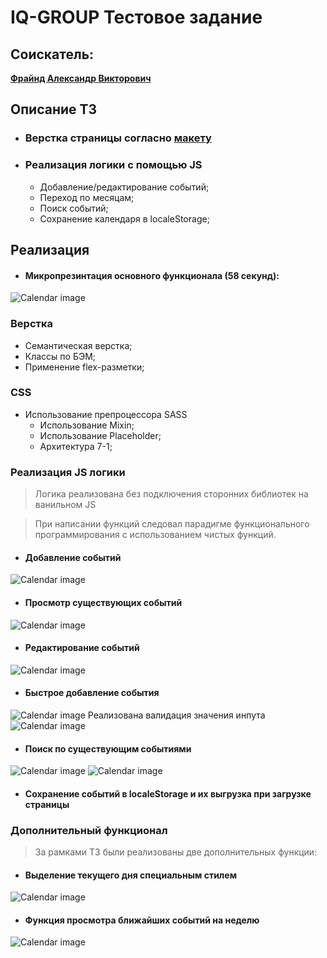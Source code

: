 # IQ-GROUP Тестовое задание

## Соискатель:
[**Фрайнд Александр Викторович**](https://tyumen.hh.ru/resume/4a052802ff0b73c3370039ed1f384633577865)

## Описание ТЗ
- ### Верстка страницы согласно [макету](https://www.figma.com/file/N8ahYKmWH4Hyj39MoIjuyx/Frontend-Calendar-test-task)
- ### Реализация логики с помощью JS
    * Добавление/редактирование событий;
    * Переход по месяцам;
    * Поиск событий;
    * Сохранение календаря в localeStorage;
## Реализация
- #### Микропрезинтация основного функционала (58 секунд):
![Calendar image](/assets/Git-images/Calendar_presentation.gif)
### Верстка
* Семантическая верстка;
* Классы по БЭМ;
* Применение flex-разметки;
### CSS
* Использование препроцессора SASS
    - Использование Mixin;
    - Использование Placeholder;
    - Архитектура 7-1;
### Реализация JS логики
> Логика реализована без подключения сторонних библиотек на ванильном JS

> При написании функций следовал парадигме функционального программирования с использованием чистых функций.

- #### Добавление событий
![Calendar image](/assets/Git-images/calendar_add.jpg)
- #### Просмотр существующих событий
![Calendar image](/assets/Git-images/calendar_overview.jpg)
- #### Редактирование событий
![Calendar image](/assets/Git-images/calendar_edit.jpg)
- #### Быстрое добавление события
![Calendar image](/assets/Git-images/calendar_quick-add.jpg)
Реализована валидация значения инпута
![Calendar image](/assets/Git-images/calendar_validation.jpg)
- #### Поиск по существующим событиями
![Calendar image](/assets/Git-images/calendar_search.jpg)
![Calendar image](/assets/Git-images/calendar_search_action.jpg)
- #### Сохранение событий в localeStorage и их выгрузка при загрузке страницы

### Дополнительный функционал
> За рамками ТЗ были реализованы две дополнительных функции:
- #### Выделение текущего дня специальным стилем
![Calendar image](/assets/Git-images/calendar_today.jpg)
- #### Функция просмотра ближайших событий на неделю
![Calendar image](/assets/Git-images/calendar_coming-event.jpg)
